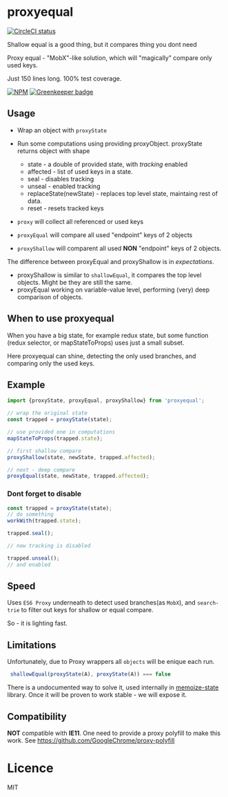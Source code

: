 proxyequal
=====
[![CircleCI status](https://img.shields.io/circleci/project/github/theKashey/proxyequal/master.svg?style=flat-square)](https://circleci.com/gh/theKashey/proxyequal/tree/master)

Shallow equal is a good thing, but it compares thing you dont need

Proxy equal - "MobX"-like solution, which will "magically" compare only used keys.

Just 150 lines long. 100% test coverage.

[![NPM](https://nodei.co/npm/proxyequal.png?downloads=true&stars=true)](https://nodei.co/npm/proxyequal/) [![Greenkeeper badge](https://badges.greenkeeper.io/theKashey/proxyequal.svg)](https://greenkeeper.io/)

## Usage
* Wrap an object with `proxyState`
* Run some computations using providing proxyObject.
proxyState returns object with shape 
  * state - a double of provided state, with _tracking_ enabled
  * affected - list of used keys in a state.
  * seal - disables tracking
  * unseal - enabled tracking
  * replaceState(newState) - replaces top level state, maintaing rest of data.
  * reset - resets tracked keys
   

* `proxy` will collect all referenced or used keys
* `proxyEqual` will compare all used "endpoint" keys of 2 objects
* `proxyShallow` will comparent all used __NON__ "endpoint" keys of 2 objects.

The difference between proxyEqual and proxyShallow is in _expectations_.
* proxyShallow is similar to `shallowEqual`, it compares the top level objects. Might be they are still the same.
* proxyEqual working on variable-value level, performing (very) deep comparison of objects. 

## When to use proxyequal
When you have a big state, for example redux state, but some function (redux selector, or mapStateToProps)
uses just a small subset.

Here proxyequal can shine, detecting the only used branches, and comparing only the used keys.

## Example
```js
import {proxyState, proxyEqual, proxyShallow} from 'proxyequal';

// wrap the original state
const trapped = proxyState(state);

// use provided one in computations
mapStateToProps(trapped.state);

// first shallow compare
proxyShallow(state, newState, trapped.affected);

// next - deep compare
proxyEqual(state, newState, trapped.affected);
```
### Dont forget to disable
```js
const trapped = proxyState(state);
// do something
workWith(trapped.state);

trapped.seal();

// now tracking is disabled

trapped.unseal();
// and enabled
```

## Speed

Uses `ES6 Proxy` underneath to detect used branches(as `MobX`), and `search-trie` to filter out keys for shallow or equal compare.

So - it is lighting fast.

## Limitations

Unfortunately, due to Proxy wrappers all `objects` will be enique each run.
```js
 shallowEqual(proxyState(A), proxyState(A)) === false
```
There is a undocumented way to solve it, used internally in [memoize-state](https://github.com/theKashey/memoize-state) library.
Once it will be proven to work stable - we will expose it.

## Compatibility

__NOT__ compatible with __IE11__. One need to provide a proxy polyfill to make this work.
See https://github.com/GoogleChrome/proxy-polyfill

# Licence
MIT